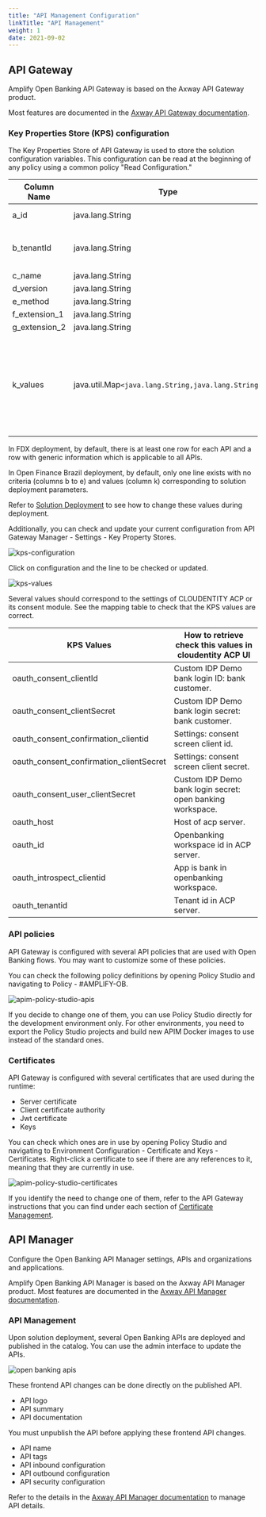 ```yaml
---
title: "API Management Configuration"
linkTitle: "API Management"
weight: 1
date: 2021-09-02
---
```


## API Gateway

Amplify Open Banking API Gateway is based on the Axway API Gateway product.

Most features are documented in the [Axway API Gateway documentation](https://docs.axway.com/bundle/axway-open-docs/page/docs/apim_administration/apigtw_admin/index.html).

### Key Properties Store (KPS) configuration

The Key Properties Store of API Gateway is used to store the solution configuration variables.
This configuration can be read at the beginning of any policy using a common policy "Read Configuration."

| Column Name | Type | Purpose |
| --- | --- | --- |
| a_id | java.lang.String | Autogenerated Id. |
| b_tenantId | java.lang.String | Bank Identifier (helpful in multi tenant setup). |
| c_name | java.lang.String | API Name. |
| d_version | java.lang.String | API Version. |
| e_method | java.lang.String | API Method. |
| f_extension_1 | java.lang.String | For future use |
| g_extension_2 | java.lang.String | For future use. |
| k_values | java.util.Map`<java.lang.String,java.lang.String>` | Key Value Pairs, helps in extending configuration whenever we want without deployment. New key value pairs can be added easily.|

In FDX deployment, by default, there is at least one row for each API and a row with generic information which is applicable to all APIs.

In Open Finance Brazil deployment, by default, only one line exists with no criteria (columns b to e) and values (column k) corresponding to solution deployment parameters. 

Refer to [Solution Deployment](/docs/deployment/installation) to see how to change these values during deployment.

Additionally, you can check and update your current configuration from API Gateway Manager - Settings - Key Property Stores.

![kps-configuration](/Images/api-gateway-manager-kps-configuration.png)

Click on configuration and the line to be checked or updated.

![kps-values](/Images/api-gateway-manager-kps-values.png)

Several values should correspond to the settings of CLOUDENTITY ACP or its consent module. See the mapping table to check that the KPS values are correct.

| KPS Values | How to retrieve check this values in cloudentity ACP UI |
| --- | --- |
| oauth_consent_clientId | Custom IDP Demo bank login ID: bank customer. |
| oauth_consent_clientSecret | Custom IDP Demo bank login secret: bank customer. |
| oauth_consent_confirmation_clientid | Settings: consent screen client id. |
| oauth_consent_confirmation_clientSecret | Settings: consent screen client secret. |
| oauth_consent_user_clientSecret | Custom IDP Demo bank login secret: open banking workspace. |
| oauth_host | Host of acp server. |
| oauth_id | Openbanking workspace id in ACP server. |
| oauth_introspect_clientid | App is bank in openbanking workspace. |
| oauth_tenantid | Tenant id in ACP server. |

### API policies

API Gateway is configured with several API policies that are used with Open Banking flows.
You may want to customize some of these policies.

You can check the following policy definitions by opening Policy Studio and navigating to Policy - #AMPLIFY-OB.

![apim-policy-studio-apis](/Images/apim-policy-studio-api-containers.png)

If you decide to change one of them, you can use Policy Studio directly for the development environment only.
For other environments, you need to export the Policy Studio projects and build new APIM Docker images to use instead of the standard ones.

### Certificates

API Gateway is configured with several certificates that are used during the runtime:

* Server certificate
* Client certificate authority
* Jwt certificate
* Keys

You can check which ones are in use by opening Policy Studio and navigating to Environment Configuration - Certificate and Keys - Certificates.
Right-click a certificate to see if there are any references to it, meaning that they are currently in use.

![apim-policy-studio-certificates](/Images/apim-policy-studio-certificates.png)

If you identify the need to change one of them, refer to the API Gateway instructions that you can find under each section of [Certificate Management](/docs/configuration/certificate-management).

## API Manager

Configure the Open Banking API Manager settings, APIs and organizations and applications.

Amplify Open Banking API Manager is based on the Axway API Manager product. Most features are documented in the [Axway API Manager documentation](https://docs.axway.com/bundle/axway-open-docs/page/docs/apim_administration/apimgr_admin/index.html).

<!-- ## Settings

{{% alert title="Note" color="primary" %}}
This page is under development
{{% /alert %}} -->

### API Management

Upon solution deployment, several Open Banking APIs are deployed and published in the catalog.
You can use the admin interface to update the APIs.

![open banking apis](/Images/api-manager-apis.png)

These frontend API changes can be done directly on the published API.

* API logo
* API summary
* API documentation

You must unpublish the API before applying these frontend API changes.

* API name
* API tags
* API inbound configuration
* API outbound configuration
* API security configuration

Refer to the details in the [Axway API Manager documentation](https://docs.axway.com/bundle/axway-open-docs/page/docs/apim_administration/apimgr_admin/api_mgmt_virtualize_web/index.html) to manage API details.
